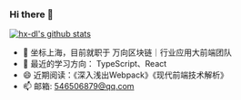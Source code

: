 ### Hi there 👋

[![hx-dl's github stats](https://github-readme-stats.vercel.app/api?username=hx-dl)](https://github.com/hx-dl)

- 🔭 坐标上海，目前就职于 万向区块链｜行业应用大前端团队 
- 🌱 最近的学习方向： TypeScript、React
- 😄 近期阅读：《深入浅出Webpack》《现代前端技术解析》
- 📫 邮箱: 546506879@qq.com
